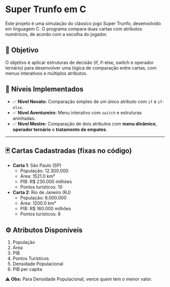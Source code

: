 # Super Trunfo em C

Este projeto é uma simulação do clássico jogo Super Trunfo, desenvolvido em linguagem C. O programa compara duas cartas com atributos numéricos, de acordo com a escolha do jogador.

## 🎯 Objetivo

O objetivo é aplicar estruturas de decisão (if, if-else, switch e operador ternário) para desenvolver uma lógica de comparação entre cartas, com menus interativos e múltiplos atributos.

## 🔗 Níveis Implementados

- ✅ **Nível Novato:** Comparação simples de um único atributo com `if` e `if-else`.
- ✅ **Nível Aventureiro:** Menu interativo com `switch` e estruturas aninhadas.
- ✅ **Nível Mestre:** Comparação de dois atributos com **menu dinâmico**, **operador ternário** e **tratamento de empates**.

---

## 🃏 Cartas Cadastradas (fixas no código)

- **Carta 1**: São Paulo (SP)
  - População: 12.300.000
  - Área: 1521.0 km²
  - PIB: R$ 230.000 milhões
  - Pontos turísticos: 10
- **Carta 2**: Rio de Janeiro (RJ)
  - População: 6.000.000
  - Área: 1200.0 km²
  - PIB: R$ 160.000 milhões
  - Pontos turísticos: 8

## ⚙️ Atributos Disponíveis

1. População  
2. Área  
3. PIB  
4. Pontos Turísticos  
5. Densidade Populacional  
6. PIB per capita  

⚠️ **Obs:** Para Densidade Populacional, vence quem tem o menor valor.

